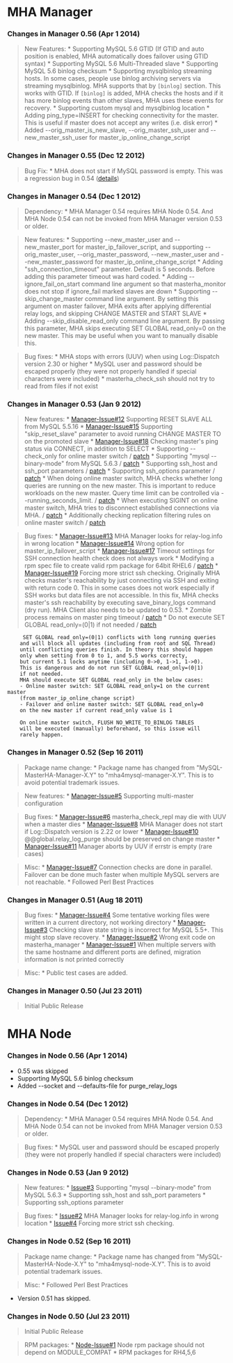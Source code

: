 

# MHA Manager #
### Changes in Manager 0.56 (Apr 1 2014) ###
> New Features:
    * Supporting MySQL 5.6 GTID (If GTID and auto position is enabled, MHA automatically does failover using GTID syntax)
    * Supporting MySQL 5.6 Multi-Threaded slave
    * Supporting MySQL 5.6 binlog checksum
    * Supporting mysqlbinlog streaming hosts. In some cases, people use binlog archiving servers via streaming mysqlbinlog. MHA supports that by `[binlog]` section. This works with GTID. If `[binlog]` is added, MHA checks the hosts and if it has more binlog events than other slaves, MHA uses these events for recovery.
    * Supporting custom mysql and mysqlbinlog location
    * Adding ping\_type=INSERT for checking connectivity for the master. This is useful if master does not accept any writes (i.e. disk error)
    * Added --orig\_master\_is\_new\_slave, --orig\_master\_ssh\_user and --new\_master\_ssh\_user for master\_ip\_online\_change\_script

### Changes in Manager 0.55 (Dec 12 2012) ###
> Bug Fix:
    * MHA does not start if MySQL password is empty. This was a regression bug in 0.54 ([details](http://code.google.com/p/mysql-master-ha/issues/detail?id=44))

### Changes in Manager 0.54 (Dec 1 2012) ###
> Dependency:
    * MHA Manager 0.54 requires MHA Node 0.54. And MHA Node 0.54 can not be invoked from MHA Manager version 0.53 or older.

> New features:
    * Supporting --new\_master\_user and --new\_master\_port for master\_ip\_failover\_script, and supporting --orig\_master\_user, --orig\_master\_password, --new\_master\_user and --new\_master\_password for master\_ip\_online\_change\_script
    * Adding "ssh\_connection\_timeout" parameter. Default is 5 seconds. Before adding this parameter timeout was hard coded.
    * Adding --ignore\_fail\_on\_start command line argument so that masterha\_monitor does not stop if ignore\_fail marked slaves are down
    * Supporting --skip\_change\_master command line argument. By setting this argument on master failover, MHA exits after applying differential relay logs, and skipping CHANGE MASTER and START SLAVE
    * Adding --skip\_disable\_read\_only command line argument. By passing this parameter, MHA skips executing SET GLOBAL read\_only=0 on the new master. This may be useful when you want to manually disable this.

> Bug fixes:
    * MHA stops with errors (UUV) when using Log::Dispatch version 2.30 or higher
    * MySQL user and password should be escaped properly (they were not properly handled if special characters were included)
    * masterha\_check\_ssh should not try to read from files if not exist


### Changes in Manager 0.53 (Jan 9 2012) ###
> New features:
    * [Manager-Issue#12](https://github.com/yoshinorim/mha4mysql-manager/issues/12) Supporting RESET SLAVE ALL from MySQL 5.5.16
    * [Manager-Issue#15](https://github.com/yoshinorim/mha4mysql-manager/issues/15) Supporting "skip\_reset\_slave" parameter to avoid running CHANGE MASTER TO on the promoted slave
    * [Manager-Issue#18](https://github.com/yoshinorim/mha4mysql-manager/issues/18) Checking master's ping status via CONNECT, in addition to SELECT
    * Supporting --check\_only for online master switch / [patch](https://github.com/yoshinorim/mha4mysql-manager/commit/b7ce7c7444220f2f4209dddc2c959ada027d7466)
    * Supporting "mysql --binary-mode" from MySQL 5.6.3 / [patch](https://github.com/yoshinorim/mha4mysql-manager/commit/09cf63f7ad0930bf6a9955205a3cd6ee51e76308)
    * Supporting ssh\_host and ssh\_port parameters / [patch](https://github.com/yoshinorim/mha4mysql-manager/commit/0e0bb1bccfced545dfa45e2747d8d55bf0a7b444)
    * Supporting ssh\_options parameter / [patch](https://github.com/yoshinorim/mha4mysql-manager/commit/fe6b425bf323e577a065b963151aa7d4c14bd856)
    * When doing online master switch, MHA checks whether long queries are running on the new master. This is important to reduce workloads on the new master. Query time limit can be controlled via --running\_seconds\_limit. / [patch](https://github.com/yoshinorim/mha4mysql-manager/commit/4bb9953fce0d11e1c22be406b24fb9904a4b0b3e)
    * When executing SIGINT on online master switch, MHA tries to disconnect established connections via MHA. / [patch](https://github.com/yoshinorim/mha4mysql-manager/commit/2996e082846c4c6db5a3f2182a211e0b07554baa)
    * Additionally checking replication filtering rules on online master switch / [patch](https://github.com/yoshinorim/mha4mysql-manager/commit/051f362bf3442ac5892f1f65afc307382d13b5e2)

> Bug fixes:
    * [Manager-Issue#13](https://github.com/yoshinorim/mha4mysql-manager/issues/13) MHA Manager looks for relay-log.info in wrong location
    * [Manager-Issue#14](https://github.com/yoshinorim/mha4mysql-manager/issues/14) Wrong option for master\_ip\_failover\_script
    * [Manager-Issue#17](https://github.com/yoshinorim/mha4mysql-manager/issues/17) Timeout settings for SSH connection health check does not always work
    * Modifying a rpm spec file to create valid rpm package for 64bit RHEL6 / [patch](https://github.com/yoshinorim/mha4mysql-manager/commit/9d149aa5ea3fdea72615d12f6b83bb7e795a5e5a)
    * [Manager-Issue#19](https://github.com/yoshinorim/mha4mysql-manager/issues/19) Forcing more strict ssh checking. Originally MHA checks master's reachability by just connecting via SSH and exiting with return code 0. This in some cases does not work especially if SSH works but data files are not accessible. In this fix, MHA checks master's ssh reachability by executing save\_binary\_logs command (dry run). MHA Client also needs to be updated to 0.53.
    * Zombie process remains on master ping timeout / [patch](https://github.com/yoshinorim/mha4mysql-manager/commit/3de2e93078b63751f19464e63b05823160518c84)
    * Do not execute SET GLOBAL read\_only=(0|1) if not needed / [patch](https://github.com/yoshinorim/mha4mysql-manager/commit/06dd340ecba89494bda82c3b548723e0cad14b10)
```
     SET GLOBAL read_only=(0|1) conflicts with long running queries
    and will block all updates (including from root and SQL Thread)
    until conflicting queries finish. In theory this should happen
    only when setting from 0 to 1, and 5.5 works correcty,
    but current 5.1 locks anytime (including 0->0, 1->1, 1->0).
    This is dangerous and do not run SET GLOBAL read_only=(0|1)
    if not needed.
    MHA should execute SET GLOBAL read_only in the below cases:
    - Online master switch: SET GLOBAL read_only=1 on the current master
    (from master_ip_online_change script)
    - Failover and online master switch: SET GLOBAL read_only=0
    on the new master if current read_only value is 1

    On online master switch, FLUSH NO_WRITE_TO_BINLOG TABLES
    will be executed (manually) beforehand, so this issue will
    rarely happen.
```

### Changes in Manager 0.52 (Sep 16 2011) ###
> Package name change:
    * Package name has changed from "MySQL-MasterHA-Manager-X.Y" to "mha4mysql-manager-X.Y". This is to avoid potential trademark issues.

> New features:
    * [Manager-Issue#5](https://github.com/yoshinorim/mha4mysql-manager/issues/5) Supporting multi-master configuration

> Bug fixes:
    * [Manager-Issue#6](https://github.com/yoshinorim/mha4mysql-manager/issues/6) masterha\_check\_repl may die with UUV when a master dies
    * [Manager-Issue#8](https://github.com/yoshinorim/mha4mysql-manager/issues/8) MHA Manager does not start if Log::Dispatch version is 2.22 or lower
    * [Manager-Issue#10](https://github.com/yoshinorim/mha4mysql-manager/issues/10) @@global.relay\_log\_purge should be preserved on change master
    * [Manager-Issue#11](https://github.com/yoshinorim/mha4mysql-manager/issues/11) Manager aborts by UUV if errstr is empty (rare cases)

> Misc:
    * [Manager-Issue#7](https://github.com/yoshinorim/mha4mysql-manager/issues/7) Connection checks are done in parallel. Failover can be done much faster when multiple MySQL servers are not reachable.
    * Followed Perl Best Practices

### Changes in Manager 0.51 (Aug 18 2011) ###
> Bug fixes:
    * [Manager-Issue#4](http://github.com/yoshinorim/mha4mysql-manager/issues/4) Some tentative working files were written in a current directory, not working directory
    * [Manager-Issue#3](http://github.com/yoshinorim/mha4mysql-manager/issues/3) Checking slave state string is incorrect for MySQL 5.5+. This might stop slave recovery.
    * [Manager-Issue#2](http://github.com/yoshinorim/mha4mysql-manager/issues/2) Wrong exit code on masterha\_manager
    * [Manager-Issue#1](http://github.com/yoshinorim/mha4mysql-manager/issues/1) When multiple servers with the same hostname and different ports are defined, migration information is not printed correctly

> Misc:
    * Public test cases are added.


### Changes in Manager 0.50 (Jul 23 2011) ###
> Initial Public Release

# MHA Node #
### Changes in Node 0.56 (Apr 1 2014) ###
  * 0.55 was skipped
  * Supporting MySQL 5.6 binlog checksum
  * Added --socket and --defaults-file for purge\_relay\_logs

### Changes in Node 0.54 (Dec 1 2012) ###
> Dependency:
    * MHA Manager 0.54 requires MHA Node 0.54. And MHA Node 0.54 can not be invoked from MHA Manager version 0.53 or older.

> Bug fixes:
    * MySQL user and password should be escaped properly (they were not properly handled if special characters were included)

### Changes in Node 0.53 (Jan 9 2012) ###
> New features:
    * [Issue#3](https://github.com/yoshinorim/mha4mysql-node/issues/3) Supporting "mysql --binary-mode" from MySQL 5.6.3
    * Supporting ssh\_host and ssh\_port parameters
    * Supporting ssh\_options parameter

> Bug fixes:
    * [Issue#2](https://github.com/yoshinorim/mha4mysql-node/issues/2) MHA Manager looks for relay-log.info in wrong location
    * [Issue#4](https://github.com/yoshinorim/mha4mysql-node/issues/4) Forcing more strict ssh checking.


### Changes in Node 0.52 (Sep 16 2011) ###
> Package name change:
    * Package name has changed from "MySQL-MasterHA-Node-X.Y" to "mha4mysql-node-X.Y". This is to avoid potential trademark issues.

> Misc:
    * Followed Perl Best Practices
  * Version 0.51 has skipped.


### Changes in Node 0.50 (Jul 23 2011) ###
> Initial Public Release

> RPM packages:
    * [Node-Issue#1](http://github.com/yoshinorim/mha4mysql-node/issues/1) Node rpm package should not depend on MODULE\_COMPAT
    * RPM packages for RH4,5,6